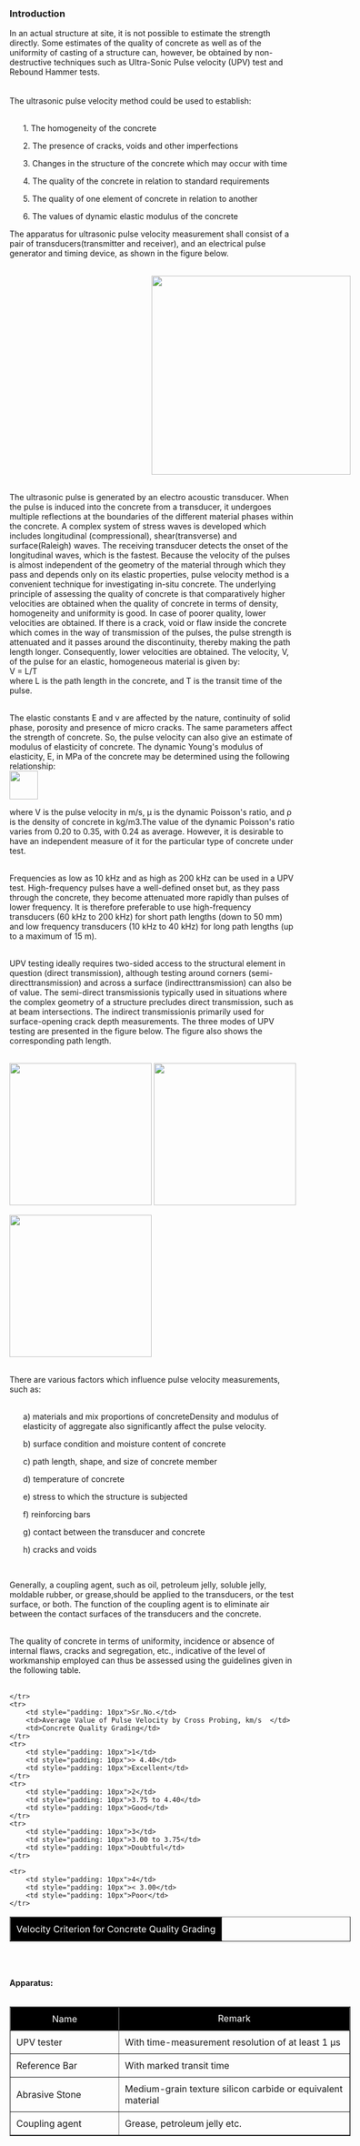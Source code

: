 ### Introduction

In an actual structure at site, it is not possible to estimate the strength directly. Some estimates of the quality of concrete as well as of the uniformity of casting of a structure can, however, be obtained by non-destructive techniques such as Ultra-Sonic Pulse velocity (UPV) test and Rebound Hammer tests. <br>
<br>  
The ultrasonic pulse velocity method could be used to establish: <br><br>
<ul>1. The homogeneity of the concrete</ul>
<ul>2. The presence of cracks, voids and other imperfections</ul>
<ul>3. Changes in the structure of the concrete which may occur with time</ul>
<ul>4. The quality of the concrete in relation to standard requirements</ul>
<ul>5. The quality of one element of concrete in relation to another</ul>
<ul>6. The values of dynamic elastic modulus of the concrete</ul>

The apparatus for ultrasonic pulse velocity measurement shall consist of a pair of transducers(transmitter and receiver), and an electrical pulse generator and timing device, as shown in the figure below.<br><br> 

<img src="webimages/pic1.png" style="height: 350px; margin-left: 250px;"><br><br> 

The ultrasonic pulse is generated by an electro acoustic transducer. When the pulse is induced into the concrete from a transducer, it undergoes multiple reflections at the boundaries of the different material phases within the concrete. A complex system of stress waves is developed which includes longitudinal (compressional), shear(transverse) and surface(Raleigh) waves. The receiving transducer detects the onset of the longitudinal waves, which is the fastest. Because the velocity of the pulses is almost independent of the geometry of the material through which they pass and depends only on its elastic properties, pulse velocity method is a convenient technique for investigating in-situ concrete. The underlying principle of assessing the quality of concrete is that comparatively higher velocities are obtained when the quality of concrete in terms of density, homogeneity and uniformity is good. In case of poorer quality, lower velocities are obtained. If there is a crack, void or flaw inside the concrete which comes in the way of transmission of the pulses, the pulse strength is attenuated and it passes around the discontinuity, thereby making the path length longer. Consequently, lower velocities are obtained. The velocity, V, of the pulse for an elastic, homogeneous material is given by:<br>
V = L/T<br>
where L is the path length in the concrete, and T is the transit time of the pulse.<br><br>

The elastic constants E and v are affected by the nature, continuity of solid phase, porosity and presence of micro cracks. The same parameters affect the strength of concrete. So, the pulse velocity can also give an estimate of modulus of elasticity of concrete. The dynamic Young's modulus of elasticity, E, in MPa of the concrete may be determined using the following relationship:<br>
<img src="webimages/pic2.png" style="height: 50px; "><br>

where V is the pulse velocity in m/s, &#181; is the dynamic Poisson's ratio, and &#961; is the density of concrete in kg/m3.The value of the dynamic Poisson's ratio varies from 0.20 to 0.35, with 0.24 as average. However, it is desirable to have an independent measure of it for the particular type of concrete under test.<br><br> 

Frequencies as low as 10 kHz and as high as 200 kHz can be used in a UPV test. High-frequency pulses have a well-defined onset but, as they pass through the concrete, they become attenuated more rapidly than pulses of lower frequency. It is therefore preferable to use high-frequency transducers (60 kHz to 200 kHz) for short path lengths (down to 50 mm) and low frequency transducers (10 kHz to 40 kHz) for long path lengths (up to a maximum of 15 m).<br><br> 

UPV testing ideally requires two-sided access to the structural element in question (direct transmission), although testing around corners (semi-directtransmission) and across a surface (indirecttransmission) can also be of value. The semi-direct transmissionis typically used in situations where the complex geometry of a structure precludes direct transmission, such as at beam intersections. The indirect transmissionis primarily used for surface-opening crack depth measurements. The three modes of UPV testing are presented in the figure below. The figure also shows the corresponding path length.<br><br> 

<img src="webimages/pic3.png" style="height: 250px; ">

<img src="webimages/pic4.png" style="height: 250px; ">

<img src="webimages/pic5.png" style="height: 250px; "><br><br>

There are various factors which influence pulse velocity measurements, such as: <br><br>
<ul>a)  materials and mix proportions of concreteDensity and modulus of elasticity of aggregate also significantly affect the pulse velocity.</ul>
<ul>b) surface condition and moisture content of concrete</ul>
<ul>c) path length, shape, and size of concrete member</ul>
<ul>d) temperature of concrete</ul>
<ul>e) stress to which the structure is subjected</ul>
<ul>f) reinforcing bars</ul>
<ul>g) contact between the transducer and concrete</ul>
<ul>h) cracks and voids</ul><br>

Generally, a coupling agent, such as oil, petroleum jelly, soluble jelly, moldable rubber, or grease,should be applied to the transducers, or the test surface, or both. The function of the coupling agent is to eliminate air between the contact surfaces of the transducers and the concrete.<br><br>

The quality of concrete in terms of uniformity, incidence or absence of internal flaws, cracks and segregation, etc., indicative of the level of workmanship employed can thus be assessed using the guidelines given in the following table.<br><br>

<!-- <img src="webimages/pic6.png" style="height: 150px; "><br><br> -->

   
<table border="1" style="width: 600px">
    <tr style="background-color: #000; color: #FFF; text-align : center;">
        <td colspan="3" style="padding: 10px">Velocity Criterion for Concrete Quality Grading</td>
        

    </tr>
    <tr>
        <td style="padding: 10px">Sr.No.</td>
        <td>Average Value of Pulse Velocity by Cross Probing, km/s  </td>
        <td>Concrete Quality Grading</td>
    </tr>
    <tr>
        <td style="padding: 10px">1</td>
        <td style="padding: 10px">> 4.40</td>
        <td style="padding: 10px">Excellent</td>
    </tr>
    <tr>
        <td style="padding: 10px">2</td>
        <td style="padding: 10px">3.75 to 4.40</td>
        <td style="padding: 10px">Good</td>
    </tr>
    <tr>
        <td style="padding: 10px">3</td>
        <td style="padding: 10px">3.00 to 3.75</td>
        <td style="padding: 10px">Doubtful</td>
    </tr>

    <tr>
        <td style="padding: 10px">4</td>
        <td style="padding: 10px">< 3.00</td>
        <td style="padding: 10px">Poor</td>
    </tr>
</table><br><br>



<strong>Apparatus:</strong><br><br>
<table border="1" style="width: 600px; ">
    <tr style="background-color: #000; color: #FFF; text-align : center;">
        <td style="width: 170px; padding: 10px">Name
        </td>
        <td>Remark
        </td>
    </tr>
    <tr>
        <td style="padding: 10px">UPV tester
        </td>
        <td style="padding: 10px">With time-measurement resolution of at least 1 &#181;s
        </td>
    </tr>
    <tr>
        <td style="padding: 10px">Reference Bar
        </td>
        <td style="padding: 10px">With marked transit time
        </td>
    </tr>
    <tr>
        <td style="padding: 10px">Abrasive Stone
        </td>
        <td style="padding: 10px">Medium-grain texture silicon carbide or equivalent material
        </td>
    </tr>
    <tr>
        <td style="padding: 10px">Coupling agent
        </td>
        <td style="padding: 10px">Grease, petroleum jelly etc.
        </td>
    </tr>
     
</table>
